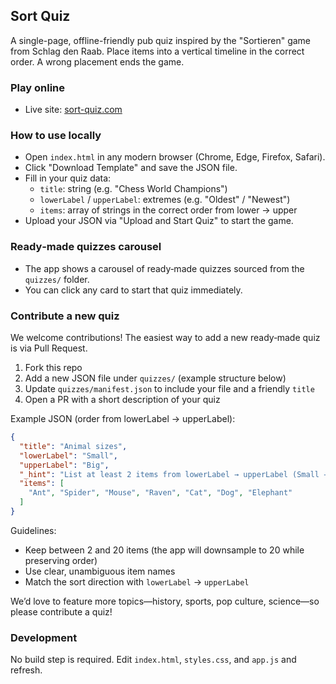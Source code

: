 ## Sort Quiz

A single-page, offline-friendly pub quiz inspired by the "Sortieren" game from Schlag den Raab. Place items into a vertical timeline in the correct order. A wrong placement ends the game.

### Play online
- Live site: [sort-quiz.com](https://www.sort-quiz.com/)

### How to use locally
- Open `index.html` in any modern browser (Chrome, Edge, Firefox, Safari).
- Click "Download Template" and save the JSON file.
- Fill in your quiz data:
  - `title`: string (e.g. "Chess World Champions")
  - `lowerLabel` / `upperLabel`: extremes (e.g. "Oldest" / "Newest")
  - `items`: array of strings in the correct order from lower → upper
- Upload your JSON via "Upload and Start Quiz" to start the game.

### Ready‑made quizzes carousel
- The app shows a carousel of ready‑made quizzes sourced from the `quizzes/` folder.
- You can click any card to start that quiz immediately.

### Contribute a new quiz
We welcome contributions! The easiest way to add a new ready‑made quiz is via Pull Request.

1. Fork this repo
2. Add a new JSON file under `quizzes/` (example structure below)
3. Update `quizzes/manifest.json` to include your file and a friendly `title`
4. Open a PR with a short description of your quiz

Example JSON (order from lowerLabel → upperLabel):
```json
{
  "title": "Animal sizes",
  "lowerLabel": "Small",
  "upperLabel": "Big",
  "_hint": "List at least 2 items from lowerLabel → upperLabel (Small → Big). Max 20 items.",
  "items": [
    "Ant", "Spider", "Mouse", "Raven", "Cat", "Dog", "Elephant"
  ]
}
```
Guidelines:
- Keep between 2 and 20 items (the app will downsample to 20 while preserving order)
- Use clear, unambiguous item names
- Match the sort direction with `lowerLabel` → `upperLabel`

We’d love to feature more topics—history, sports, pop culture, science—so please contribute a quiz!

### Development
No build step is required. Edit `index.html`, `styles.css`, and `app.js` and refresh. 